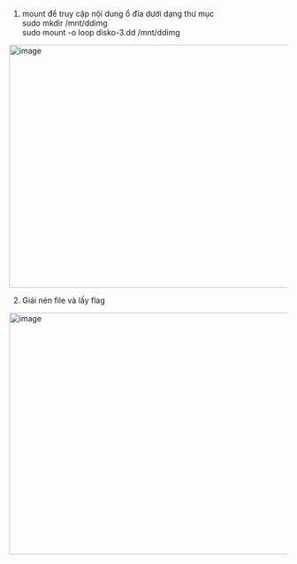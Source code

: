 1. mount để truy cập nội dung ổ đĩa dưới dạng thư mục<br>
sudo mkdir /mnt/ddimg<br>
sudo mount -o loop disko-3.dd /mnt/ddimg<br>

<img width="626" height="439" alt="image" src="https://github.com/user-attachments/assets/81771583-74bd-46b4-b7b5-c80391381eed" /><br>

2. Giải nén file và lấy flag<br>

<img width="632" height="437" alt="image" src="https://github.com/user-attachments/assets/b10d6312-b5c1-4ccc-b5d5-1e695e158a49" />


